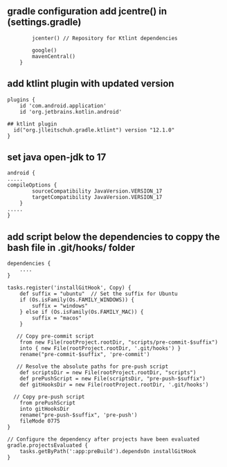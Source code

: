 ## gradle configuration add jcentre() in (settings.gradle)
```repositories {
        jcenter() // Repository for Ktlint dependencies

        google()
        mavenCentral()
    }
```

## add ktlint plugin with updated version
```
plugins {
    id 'com.android.application'
    id 'org.jetbrains.kotlin.android'

## ktlint plugin
  id("org.jlleitschuh.gradle.ktlint") version "12.1.0"
}
```

## set java open-jdk to 17
```
android {
.....
compileOptions {
        sourceCompatibility JavaVersion.VERSION_17
        targetCompatibility JavaVersion.VERSION_17
    }
.....
}
```

## add script below the dependencies to coppy the bash file in .git/hooks/ folder
```
dependencies {
    ....
}

tasks.register('installGitHook', Copy) {
    def suffix = "ubuntu"  // Set the suffix for Ubuntu
    if (Os.isFamily(Os.FAMILY_WINDOWS)) {
        suffix = "windows"
    } else if (Os.isFamily(Os.FAMILY_MAC)) {
        suffix = "macos"
    }

   // Copy pre-commit script
    from new File(rootProject.rootDir, "scripts/pre-commit-$suffix")
    into { new File(rootProject.rootDir, '.git/hooks') }
    rename("pre-commit-$suffix", 'pre-commit')
 
   // Resolve the absolute paths for pre-push script
    def scriptsDir = new File(rootProject.rootDir, "scripts")
    def prePushScript = new File(scriptsDir, "pre-push-$suffix")
    def gitHooksDir = new File(rootProject.rootDir, '.git/hooks')

  // Copy pre-push script
    from prePushScript
    into gitHooksDir
    rename("pre-push-$suffix", 'pre-push')
    fileMode 0775
}

// Configure the dependency after projects have been evaluated
gradle.projectsEvaluated {
    tasks.getByPath(':app:preBuild').dependsOn installGitHook
}
```
